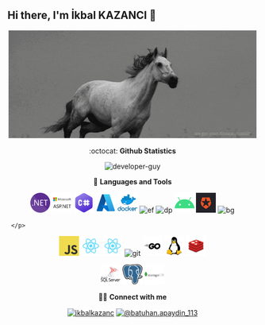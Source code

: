 ## Hi there, I'm İkbal KAZANCI 👋

<p align="center">
<img src="https://github.com/ikbalkazanc/Asp.NetCore-IdentityServer4/blob/master/images/horse.gif" alt="Logo">
</p>

<p align="center">
:octocat: </img> <b> Github Statistics</b> 
</p>

<p align="center">
<img  src="https://github-readme-stats.vercel.app/api?username=ikbalkazanc&show_icons=true&theme=radical" alt="developer-guy"  />
</p>

<p align="center">
🧰 </img> <b> Languages and Tools</b> 
</p>

<p align="center">
  <p align="center">
  <img src="https://github.com/github/explore/blob/main/topics/dotnet/dotnet.png" alt="net" width="40" height="40"/> 
  <img src="https://github.com/github/explore/blob/main/topics/aspnet/aspnet.png" alt="aspnet" width="40" height="40"/> 
  <img src="https://github.com/github/explore/blob/main/topics/csharp/csharp.png" alt="c#" width="40" height="40"/> 
  <img src="https://github.com/github/explore/blob/main/topics/azure/azure.png" alt="azure" width="40" height="40"/>
  <img src="https://github.com/github/explore/raw/main/topics/docker/docker.png" alt="docker" width="40" height="40"/>
  <img src="https://www.gencayyildiz.com/blog/wp-content/uploads/2019/08/ef-core.png" alt="ef" width="40" height="40"/> 
  <img src="https://z2c2b4z9.stackpathcdn.com/images/logo256X256.png" alt="dp" width="40" height="40"/> 
  <img src="https://github.com/github/explore/blob/main/topics/android/android.png" alt="android" width="40" height="40"/>
<img src=https://github.com/github/explore/blob/main/topics/auth0/auth0.png" alt="auth" width="40" height="40"/> 
<img src=["https://github.com/github/explore/blob/main/topics/android/android.png](https://github.com/github/explore/blob/main/topics/bigquery/bigquery.png)" alt="bg" width="40" height="40"/> 

    
     </p>
  <p align="center">
  <img src="https://github.com/github/explore/blob/main/topics/javascript/javascript.png" alt="js" width="40" height="40"/>
  <img src="https://github.com/github/explore/blob/main/topics/react/react.png" alt="react" width="40" height="40"/> 
  <img src="https://github.com/github/explore/blob/main/topics/react-native/react-native.png" alt="k3s" width="40" height="40"/> 
  
  <img src="https://www.vectorlogo.zone/logos/git-scm/git-scm-icon.svg" alt="git" width="40" height="40"/> 
  <img src="https://github.com/github/explore/raw/main/topics/go/go.png" alt="go" width="40" height="40"/> 
  <img src="https://github.com/github/explore/raw/main/topics/linux/linux.png" alt="linux" width="40" height="40"/> 
  <img src="https://github.com/github/explore/blob/main/topics/redis/redis.png" alt="red" width="40" height="40"/> 
  </p>
  <p align="center">
   <img src="https://github.com/github/explore/blob/main/topics/sql-server/sql-server.png" alt="sqls" width="40" height="40"/> 
  <img src="https://github.com/github/explore/blob/main/topics/postgresql/postgresql.png" alt="pg" width="40" height="40"/> 
   <img src="https://github.com/github/explore/blob/main/topics/mongodb/mongodb.png" alt="mg" width="40" height="40"/> 
  </p>
</p>


<p align="center">
🙋‍♂️ <b>Connect with me</b> 
</p>

<p align="center">
<a href="https://www.linkedin.com/in/ikbalkazanc/" target="blank"><img align="center" src="https://img.shields.io/badge/linkedin-%230077B5.svg?&style=for-the-badge&logo=linkedin&logoColor=white" alt="ikbalkazanc" /></a>
<a href="https://ikbalkazanc.medium.com" target="blank"><img align="center" src="https://img.shields.io/badge/medium-%2312100E.svg?&style=for-the-badge&logo=medium&logoColor=white" alt="@batuhan.apaydin_113" /></a>
</p>

